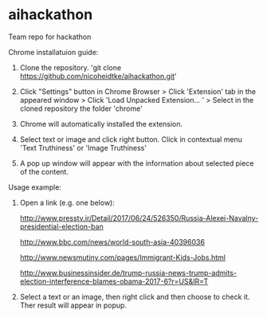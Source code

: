 # aihackathon
Team repo for hackathon

Chrome installatuion guide:

1. Clone the repository.
'git clone https://github.com/nicoheidtke/aihackathon.git'

2.  Click "Settings" button in Chrome Browser >
    Click 'Extension' tab in the appeared window >
    Click 'Load Unpacked Extension... ' >
    Select in the cloned repository the folder 'chrome'

3. Chrome will automatically installed the extension.

4. Select text or image and click right button. Click in contextual menu 'Text Truthiness' or 'Image Truthiness'

5. A pop up window will appear with the information about selected piece of the content.


Usage example:
1. Open a link (e.g. one below):

	http://www.presstv.ir/Detail/2017/06/24/526350/Russia-Alexei-Navalny-presidential-election-ban

	http://www.bbc.com/news/world-south-asia-40396036

	http://www.newsmutiny.com/pages/Immigrant-Kids-Jobs.html

	http://www.businessinsider.de/trump-russia-news-trump-admits-election-interference-blames-obama-2017-6?r=US&IR=T

2. Select a text or an image, then right click and then choose to check it. Ther result will appear in popup.
